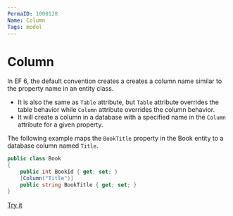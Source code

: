 ```yaml
---
PermaID: 1000128
Name: Column
Tags: model
---
```


# Column

In EF 6, the default convention creates a creates a column name similar to the property name in an entity class.

 - It is also the same as `Table` attribute, but `Table` attribute overrides the table behavior while `Column` attribute overrides the column behavior.
 - It will create a column in a database with a specified name in the `Column` attribute for a given property.

The following example maps the `BookTitle` property in the Book entity to a database column named `Title`.

```csharp
public class Book
{
    public int BookId { get; set; }
    [Column("Title")]
    public string BookTitle { get; set; }
}
```

[Try it](https://dotnetfiddle.net/Rh3pAR)